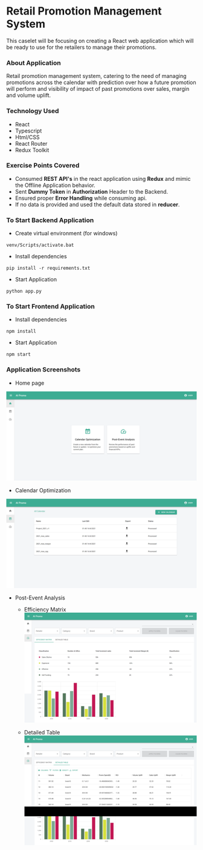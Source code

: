 # Retail Promotion Management System

This caselet will be focusing on creating a React web application which will be ready to use for the retailers to manage their promotions.

### About Application

Retail promotion management system, catering to the need of managing promotions across the calendar with prediction over how a future promotion will perform and visibility of impact of past promotions over sales, margin and volume uplift.

### Technology Used

- React
- Typescript
- Html/CSS
- React Router
- Redux Toolkit

### Exercise Points Covered

- Consumed **REST API's** in the react application using **Redux** and mimic the Offline Application behavior.
- Sent **Dummy Token** in **Authorization** Header to the Backend.
- Ensured proper **Error Handling** while consuming api.
- If no data is provided and used the default data stored in **reducer**.

### To Start Backend Application

- Create virtual environment (for windows)

```
venv/Scripts/activate.bat
```

- Install dependencies

```
pip install -r requirements.txt
```

- Start Application

```
python app.py
```

### To Start Frontend Application

- Install dependencies

```
npm install
```

- Start Application

```
npm start
```

### Application Screenshots

- Home page

![Home Page](screenshot/RPMS-Home.png?raw=true 'Home Page')

- Calendar Optimization

![Calendar Optimization](screenshot/RPMS-CalendarOptim.png?raw=true 'Calendar Optimization')

- Post-Event Analysis

  - Efficiency Matrix
    ![Efficiency Matrix](screenshot/RPMS-PostEvent-Matrix.png?raw=true 'Efficiency Matrix')

  - Detailed Table
    ![Detailed Table](screenshot/RPMS-PostEvent-Detailed.png?raw=true 'Detailed Table')

